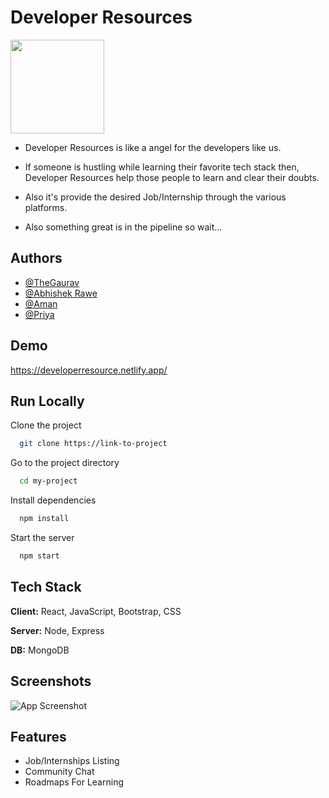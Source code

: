 
# Developer Resources
<img src='https://developerresource.netlify.app/static/media/drLogo.24c5a5b132c03ccfbd23.png' width='150' height='150' />

* Developer Resources is like a angel for the developers like us. 

* If someone is hustling while learning their favorite tech stack then, Developer Resources 
  help those people to learn and clear their doubts.

* Also it's provide the desired Job/Internship through the various platforms.

* Also something great is in the pipeline so wait...




## Authors

- [@TheGaurav](https://github.com/TheGaurav123)
- [@Abhishek Rawe](https://github.com/abhishekrawe)
- [@Aman ](https://github.com/Lord-Aman)
- [@Priya](https://github.com/priya0220)


## Demo

https://developerresource.netlify.app/

## Run Locally

Clone the project

```bash
  git clone https://link-to-project
```

Go to the project directory

```bash
  cd my-project
```

Install dependencies

```bash
  npm install
```

Start the server

```bash
  npm start
```


## Tech Stack

**Client:** React, JavaScript, Bootstrap, CSS

**Server:** Node, Express

**DB:** MongoDB
## Screenshots

![App Screenshot](https://raw.githubusercontent.com/TheGaurav123/developerResource/main/src/drPic.jpeg)


## Features

- Job/Internships Listing
- Community Chat
- Roadmaps For Learning


